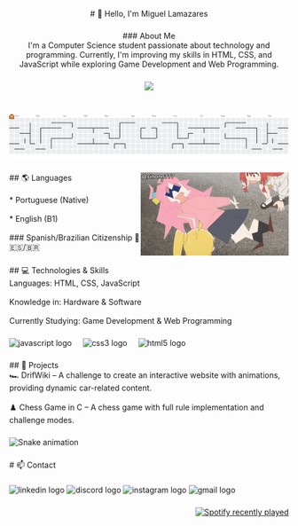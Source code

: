 <p align="center"># 👋 Hello, I'm Miguel Lamazares</p>

###

<p align="center">
### About Me<br>I'm a Computer Science student passionate about technology and programming. Currently, I'm improving my skills in HTML, CSS, and JavaScript while exploring Game Development and Web Programming.</p>

###

<div align="center">
  <img src="https://profile-counter.glitch.me/miguel-lamazares/count.svg?"  />
</div>

###

<br clear="both">

<picture>
  <source media="(prefers-color-scheme: dark)" srcset="https://raw.githubusercontent.com/miguel-lamazares/miguel-lamazares/output/pacman-contribution-graph-dark.svg">
  <source media="(prefers-color-scheme: light)" srcset="https://raw.githubusercontent.com/miguel-lamazares/miguel-lamazares/output/pacman-contribution-graph.svg">
  <img alt="pacman contribution graph" src="https://raw.githubusercontent.com/miguel-lamazares/miguel-lamazares/output/pacman-contribution-graph.svg">
</picture>

###

<img align="right" height="150" src="https://github.com/Dexzn08/Dexzn08/blob/main/gif/giphy.gif?raw=true.gif"  />

###

<p align="left">## 🌎 Languages<br><br>* Portuguese (Native)<br><br>* English (B1)<br><br>
### Spanish/Brazilian Citizenship 🛂 🇪🇸/🇧🇷</p>

###

<p align="left">## 💻 Technologies & Skills<br>Languages: HTML, CSS, JavaScript<br><br>Knowledge in: Hardware & Software<br><br>Currently Studying: Game Development & Web Programming</p>

###

<div align="left">
  <img src="https://cdn.jsdelivr.net/gh/devicons/devicon/icons/javascript/javascript-original.svg" height="40" alt="javascript logo"  />
  <img width="12" />
  <img src="https://cdn.jsdelivr.net/gh/devicons/devicon/icons/css3/css3-original.svg" height="40" alt="css3 logo"  />
  <img width="12" />
  <img src="https://cdn.jsdelivr.net/gh/devicons/devicon/icons/html5/html5-original.svg" height="40" alt="html5 logo"  />
</div>

###

<p align="left">## 🚀 Projects<br>🏎️ DrifWiki – A challenge to create an interactive website with animations, providing dynamic car-related content.<br><br>♟️ Chess Game in C – A chess game with full rule implementation and challenge modes.</p>

###

<img src="https://raw.githubusercontent.com/miguel-lamazares/miguel-lamazares/output/snake.svg" alt="Snake animation" />

###

<p align="left"># 📫 Contact</p>

###

<div align="left">
  <img src="https://raw.githubusercontent.com/maurodesouza/profile-readme-generator/master/src/assets/icons/social/linkedin/default.svg" width="52" height="40" alt="linkedin logo"  />
  <img src="https://raw.githubusercontent.com/maurodesouza/profile-readme-generator/master/src/assets/icons/social/discord/default.svg" width="52" height="40" alt="discord logo"  />
  <img src="https://raw.githubusercontent.com/maurodesouza/profile-readme-generator/master/src/assets/icons/social/instagram/default.svg" width="52" height="40" alt="instagram logo"  />
  <img src="https://raw.githubusercontent.com/maurodesouza/profile-readme-generator/master/src/assets/icons/social/gmail/default.svg" width="52" height="40" alt="gmail logo"  />
</div>

###

<div align="right">
  <a href="https://open.spotify.com/user/Dexzn">
    <img src="https://spotify-recently-played-readme.vercel.app/api?user=Dexzn&count=5&unique=false" alt="Spotify recently played"  />
  </a>
</div>

###
